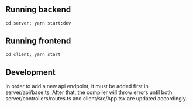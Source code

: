 Running backend
---------------
    cd server; yarn start:dev

Running frontend
----------------
    cd client; yarn start

Development
-----------
In order to add a new api endpoint, it must be added first in
server/api/base.ts. After that, the compiler will throw errors until both
server/controllers/routes.ts and client/src/App.tsx are updated accordingly.

